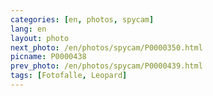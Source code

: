 ```yaml
---
categories: [en, photos, spycam]
lang: en
layout: photo
next_photo: /en/photos/spycam/P0000350.html
picname: P0000438
prev_photo: /en/photos/spycam/P0000439.html
tags: [Fotofalle, Leopard]
---
```

